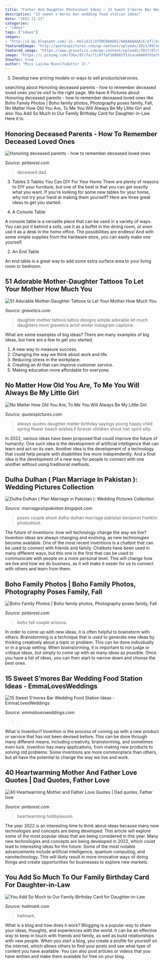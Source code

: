 ```yaml
---
title: "Father And Daughter Photoshoot Ideas ~ 15 Sweet S’mores Bar Wedding Food Station Ideas"
description: "15 sweet s’mores bar wedding food station ideas"
date: "2022-11-13"
categories:
- "ideas"
tags: ["ideas"]
images:
- "http://2.bp.blogspot.com/-2i--HolidJI/U7ZWCRAAD6I/AAAAAAAAAcE/aTljkyUtj5U/s1600/wedding_couple_photoshoot+(34).jpg"
featuredImage: "http://quotespictures.com/wp-content/uploads/2013/09/no-matter-how-old-you-are-to-me-you-will-always-be-my-little-girl.JPG"
featured_image: "https://www.gravetics.com/wp-content/uploads/2017/07/Simple-Mother-And-Daughter-Black-Tattoo.jpg"
image: "https://i.pinimg.com/736x/8f/fa/f1/8ffaf188081f13cace8480f93ef8838c.jpg"
ShowToc: true
author: "Miss Laisha Runolfsdottir Jr."
---
```



3. Develop new pricing models or ways to sell products/services.

	

		
searching about Honoring deceased parents - how to remember deceased loved ones you've visit to the right page. We have 8 Pictures about Honoring deceased parents - how to remember deceased loved ones like Boho Family Photos | Boho family photos, Photography poses family, Fall, No Matter How Old You Are, To Me You Will Always Be My Little Girl and also You Add So Much to Our Family Birthday Card for Daughter-in-Law. Here it is:
		
    
## Honoring Deceased Parents - How To Remember Deceased Loved Ones

<img loading=lazy src="https://i.pinimg.com/736x/65/54/a1/6554a1ff15ee3d8723d2075c686c637a.jpg" onerror="this.onerror=null;this.src='https://tse4.mm.bing.net/th?id=OIP.O14sHdqkXbzDPI5iD8cGtQHaLF&amp;pid=15.1';" alt="Honoring deceased parents - how to remember deceased loved ones">

_Source: pinterest.com_

>deceased dad. 

	

3. Tables
3 Tables You Can DIY For Your Home
There are plenty of reasons to DIY your furniture, but one of the best is that you can get exactly what you want. If you're looking for some new tables for your home, why not try your hand at making them yourself? Here are three great ideas to get you started.

1. A Console Table

A console table is a versatile piece that can be used in a variety of ways. You can put it behind a sofa, use it as a buffet in the dining room, or even use it as a desk in the home office. The possibilities are endless! And with some simple supplies from the hardware store, you can easily make one yourself.

2. An End Table

An end table is a great way to add some extra surface area to your living room or bedroom.

    
## 51 Adorable Mother-Daughter Tattoos To Let Your Mother How Much You

<img loading=lazy src="https://www.gravetics.com/wp-content/uploads/2017/07/Simple-Mother-And-Daughter-Black-Tattoo.jpg" onerror="this.onerror=null;this.src='https://tse3.mm.bing.net/th?id=OIP.DC95KnE07jtS1i3ySFDF_wHaNK&amp;pid=15.1';" alt="51 Adorable Mother-Daughter Tattoos to Let Your Mother How Much You">

_Source: gravetics.com_

>daughter mother tattoos tattoo designs simple adorable let much daughters mom gravetics wrist winter instagram captions. 

	

What are some examples of big ideas?
There are many examples of big ideas, but here are a few to get you started. 
1. A new way to measure success. 
2. Changing the way we think about work and life. 
3. Reducing stress in the workplace. 
4. Creating an AI that can improve customer service. 
5. Making education more affordable for everyone.

    
## No Matter How Old You Are, To Me You Will Always Be My Little Girl

<img loading=lazy src="http://quotespictures.com/wp-content/uploads/2013/09/no-matter-how-old-you-are-to-me-you-will-always-be-my-little-girl.JPG" onerror="this.onerror=null;this.src='https://tse4.mm.bing.net/th?id=OIP.NfUSjIO_MHVrHSHZjqtUQAHaLH&amp;pid=15.1';" alt="No Matter How Old You Are, To Me You Will Always Be My Little Girl">

_Source: quotespictures.com_

>always quotes daughter matter birthday sayings young happy child spring flower beach wishes ll forever children shoot hair spirit silly. 

	

In 2022, various ideas have been proposed that could improve the future of humanity. One such idea is the development of artificial intelligence that can learn and act on its own. Another idea is the development of a technology that could help people with disabilities live more independently. And a final idea is the development of a new way for people to connect with one another without using traditional methods.

    
## Dulha Dulhan ( Plan Marriage In Pakistan ): Wedding Pictures Collection

<img loading=lazy src="http://2.bp.blogspot.com/-2i--HolidJI/U7ZWCRAAD6I/AAAAAAAAAcE/aTljkyUtj5U/s1600/wedding_couple_photoshoot+(34).jpg" onerror="this.onerror=null;this.src='https://tse2.mm.bing.net/th?id=OIP.4a1i42bfl1W6zRgqbWh3GQHaLH&amp;pid=15.1';" alt="Dulha Dulhan ( Plan Marriage in Pakistan ): Wedding Pictures Collection">

_Source: marriagesinpakistan.blogspot.com_

>poses couple shoot dulha dulhan marriage pakistan benjamin franklin photoshoot. 

	

The future of inventions: how will technology change the way we live?
Invention ideas are always changing and evolving, as new technologies become available. One of the most recent inventions is a chatbot that can be used to connect with friends and family. Chatbots have been used in many different ways, but this one is the first that can be used to communicate with people on a more personal level. This will change how we live and how we do business, as it will make it easier for us to connect with others and learn from them.

    
## Boho Family Photos | Boho Family Photos, Photography Poses Family, Fall

<img loading=lazy src="https://i.pinimg.com/736x/fc/f8/12/fcf81286308c208ea35f0ef44347656f.jpg" onerror="this.onerror=null;this.src='https://tse1.mm.bing.net/th?id=OIP.8Nli3Oh4pupCb_omvQ6ZTgHaLH&amp;pid=15.1';" alt="Boho Family Photos | Boho family photos, Photography poses family, Fall">

_Source: pinterest.com_

>boho fall couple arizona. 

	

In order to come up with new ideas, it is often helpful to brainstorm with others. Brainstorming is a technique that is used to generate new ideas by thinking creatively about a topic or problem. This can be done individually or in a group setting. When brainstorming, it is important to not judge or critique ideas, but simply to come up with as many ideas as possible. Once you have a list of ideas, you can then start to narrow down and choose the best ones.

    
## 15 Sweet S’mores Bar Wedding Food Station Ideas - EmmaLovesWeddings

<img loading=lazy src="http://emmalovesweddings.com/wp-content/uploads/2017/12/rustic-wedding-S’mores-Bar-food-station-ideas.jpg" onerror="this.onerror=null;this.src='https://tse3.mm.bing.net/th?id=OIP.AVrMEatUPCxMQsncehdkywHaLH&amp;pid=15.1';" alt="15 Sweet S’mores Bar Wedding Food Station Ideas - EmmaLovesWeddings">

_Source: emmalovesweddings.com_

>. 

	

What is Invention?
Invention is the process of coming up with a new product or service that has not been devised before. This can be done through many different means, including creativity, brainstorming, and sometimes even luck. invention has many applications, from making new products to solving old problems. Some inventions are more commonplace than others, but all have the potential to change the way we live and work.

    
## 40 Heartwarming Mother And Father Love Quotes | Dad Quotes, Father Love

<img loading=lazy src="https://i.pinimg.com/736x/8f/fa/f1/8ffaf188081f13cace8480f93ef8838c.jpg" onerror="this.onerror=null;this.src='https://tse4.mm.bing.net/th?id=OIP.oU_ggTiGWuWprjLo9PGGqwHaLH&amp;pid=15.1';" alt="40 Heartwarming Mother and Father Love Quotes | Dad quotes, Father love">

_Source: pinterest.com_

>heartwarming hobbylesson. 

	

The year 2022 is an interesting time to think about ideas because many new technologies and concepts are being developed. This article will explore some of the most popular ideas that are being considered in this year.
Many new technologies and concepts are being developed in 2022, which could lead to interesting ideas for the future. Some of the most notable advancements include artificial intelligence, quantum computing, and nanotechnology. This will likely result in more innovative ways of doing things and create opportunities for businesses to explore new markets.

    
## You Add So Much To Our Family Birthday Card For Daughter-in-Law

<img loading=lazy src="https://www.hallmark.com/dw/image/v2/AALB_PRD/on/demandware.static/-/Sites-hallmark-master/default/dw7dbc7115/images/finished-goods/You-Add-So-Much-Our-Family-Birthday-Card_399FBD8091_01.jpg?sw=1200&amp;sh=1200&amp;sm=fit" onerror="this.onerror=null;this.src='https://tse3.mm.bing.net/th?id=OIP.n1eath8QHIJz8ZacfwNj4QHaHa&amp;pid=15.1';" alt="You Add So Much to Our Family Birthday Card for Daughter-in-Law">

_Source: hallmark.com_

>hallmark. 

	

What is a blog and how does it work?
Blogging is a popular way to share your ideas, thoughts, and experiences with the world. It can be an effective way to keep in touch with friends and family, as well as build relationships with new people. When you start a blog, you create a profile for yourself on the internet, which allows others to find your posts and see what type of content you have available. You can also post articles or videos that you have written and make them available for free on your blog.

